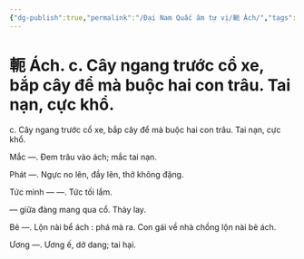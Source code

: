 ```yaml
---
{"dg-publish":true,"permalink":"/Đại Nam Quấc âm tự vị/軛 Ách/","tags":["âm-tự-vị"],"created":"2025-08-16T13:46:44.343+07:00"}
---
```


# 軛 Ách. c. Cây ngang trước cổ xe, bắp cây để mà buộc hai con trâu. Tai nạn, cực khổ.

c. Cây ngang trước cổ xe, bắp cây để mà buộc hai con trâu. Tai nạn, cực khổ.


Mắc —. Đem trâu vào ách; mắc tai nạn.

Phát —. Ngực no lên, đầy lên, thở không đặng.

Tức mình — —. Tức tối lắm.

— giữa đàng mang qua cổ. Thày lay.

Bẻ —. Lộn nài bể ách : phá mà ra. Con gái về nhà chồng lộn nài bẻ ách.

Ương —. Ương ế, dở dang; tai hại.